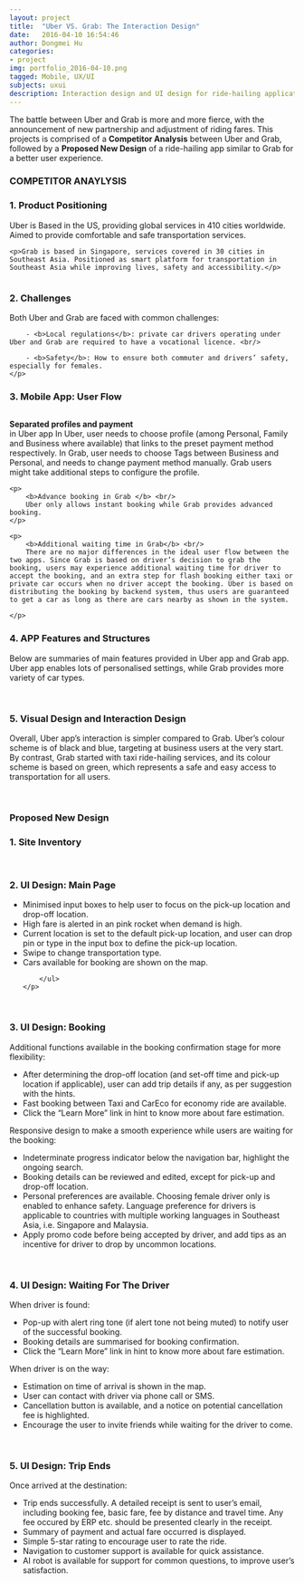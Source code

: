 ```yaml
---
layout: project
title:  "Uber VS. Grab: The Interaction Design"
date:   2016-04-10 16:54:46
author: Dongmei Hu
categories:
- project
img: portfolio_2016-04-10.png
tagged: Mobile, UX/UI
subjects: uxui
description: Interaction design and UI design for ride-hailing application on mobile platform
---
```


The battle between Uber and Grab is more and more fierce, with the announcement of new partnership and adjustment of riding fares. This projects is comprised of a <b>Competitor Analysis</b> between Uber and Grab, followed by a <b>Proposed New Design</b> of a ride-hailing app similar to Grab for a better user experience. 

<div class = "heading-block">
	<h3> COMPETITOR ANAYLYSIS</h3>
</div>

<h3> 1. Product Positioning </h3>

<div class="topmargin-sm bottommargin">
	<p>Uber is Based in the US, providing global services in 410 cities worldwide. Aimed to provide comfortable and safe transportation services. </p>

	<p>Grab is based in Singapore, services covered in 30 cities in Southeast Asia. Positioned as smart platform for transportation in Southeast Asia while improving lives, safety and accessibility.</p>
</div>

<img class="center-img topmargin bottommargin-lg" src="{{ site.baseurl }}/assets/img/project/2016-04-10/app-products.png" alt="" title="">

<h3> 2. Challenges </h3>

<div class="topmargin-sm bottommargin">
	<p>
		Both Uber and Grab are faced with common challenges: <br/>

		- <b>Local regulations</b>: private car drivers operating under Uber and Grab are required to have a vocational licence. <br/>

		- <b>Safety</b>: How to ensure both commuter and drivers’ safety, especially for females. 
	</p>
</div>

<h3> 3. Mobile App: User Flow </h3>

<img class="center-img topmargin bottommargin-lg" src="{{ site.baseurl }}/assets/img/project/2016-04-10/user-flow.jpg" alt="" title="">

<div class="topmargin-sm bottommargin">
	<p>
		<b>Separated profiles and payment</b> <br/>
		in Uber app In Uber, user needs to choose profile (among Personal, Family and Business where available) that links to the preset payment method respectively. In Grab, user needs to choose Tags between Business and Personal, and needs to change payment method manually.  Grab users might take additional steps to configure the profile.
	</p>

	<p>
		<b>Advance booking in Grab </b> <br/>
		Uber only allows instant booking while Grab provides advanced booking.
	</p>

	<p>
		<b>Additional waiting time in Grab</b> <br/>
		There are no major differences in the ideal user flow between the two apps. Since Grab is based on driver’s decision to grab the booking, users may experience additional waiting time for driver to accept the booking, and an extra step for flash booking either taxi or private car occurs when no driver accept the booking. Uber is based on distributing the booking by backend system, thus users are guaranteed to get a car as long as there are cars nearby as shown in the system.

	</p>
</div>

<h3> 4. APP Features and Structures</h3>

<div class="topmargin-sm bottommargin">
	<p>
		Below are summaries of main features provided in Uber app and Grab app. Uber app enables lots of personalised settings, while Grab provides more variety of car types.
	</p>
</div>


<img class="center-img topmargin bottommargin-lg" src="{{ site.baseurl }}/assets/img/project/2016-04-10/feature-uber.jpg" alt="" title="">

<img class="center-img topmargin bottommargin-lg" src="{{ site.baseurl }}/assets/img/project/2016-04-10/feature-grab.jpg" alt="" title="">

<h3> 5. Visual Design and Interaction Design</h3>

<div class="topmargin-sm bottommargin">
	<p>
		Overall, Uber app’s interaction is simpler compared to Grab. Uber’s colour scheme is of black and blue, targeting at business users at the very start. By contrast, Grab started with taxi ride-hailing services, and its colour scheme is based on green, which represents a safe and easy access to transportation for all users. 
	</p>
</div>

<img class="center-img topmargin bottommargin-lg" src="{{ site.baseurl }}/assets/img/project/2016-04-10/ui-uber.jpg" alt="" title="">

<img class="center-img topmargin bottommargin-lg" src="{{ site.baseurl }}/assets/img/project/2016-04-10/ui-grab.jpg" alt="" title="">

<div class = "heading-block">
	<h3> Proposed New Design</h3>
</div>


<h3> 1. Site Inventory</h3>

<div class="row bottommargin">
	<div class="img_row">
		<img class="col-xs-12 col-sm-6 col-md-6" src="{{ site.baseurl }}/assets/img/project/2016-04-10/inventory-color.jpg" alt="" title=""/>
		<img class="col-xs-12 col-sm-6 col-md-6" src="{{ site.baseurl }}/assets/img/project/2016-04-10/inventory-font.jpg" alt="" title=""/>
	</div>
</div>

<h3> 2. UI Design: Main Page</h3>

<div class="topmargin-sm bottommargin">
	<p>
		<ul class="a">
			<li>Minimised input boxes to help user to focus on the pick-up location and drop-off location.</li>
			<li>High fare is alerted in an pink rocket when demand is high.</li>
			<li>Current location is set to the default pick-up location, and user can drop pin or type in the input box to define the pick-up location.</li>
			<li>Swipe to change transportation type.</li>
			<li>Cars available for booking are shown on the map.</li>

		</ul>
	</p>
</div>

<div class="row topmargin bottommargin">
	<div class="img_row">
		<img class="col-xs-12 col-sm-4 col-md-4" src="{{ site.baseurl }}/assets/img/project/2016-04-10/main-page.jpg" alt="" title=""/>
		<img class="col-xs-12 col-sm-4 col-md-4" src="{{ site.baseurl }}/assets/img/project/2016-04-10/main-page-surge.jpg" alt="" title=""/>
		<img class="col-xs-12 col-sm-4 col-md-4" src="{{ site.baseurl }}/assets/img/project/2016-04-10/menu.jpg" alt="" title=""/>
	</div>
</div>


<h3> 3. UI Design: Booking</h3>

<div class="topmargin-sm bottommargin">
	<p> Additional functions available in the booking confirmation stage for more flexibility:
		<ul class="a">
			<li>After determining the drop-off location (and set-off time and pick-up location if applicable), user can add trip details if any, as per suggestion with the hints.</li>
			<li>Fast booking between Taxi and CarEco for economy ride are available.</li>
			<li>Click the “Learn More” link in hint to know more about fare estimation. </li>
		</ul>
	</p>
</div>


<div class="topmargin-sm">
	<p> Responsive design to make a smooth experience while users are waiting for the booking:
		<ul class="a">
			<li>Indeterminate progress indicator below the navigation bar, highlight the ongoing search. </li>
			<li>Booking details can be reviewed and edited, except for pick-up and drop-off location.</li>
			<li>Personal preferences are available. Choosing female driver only is enabled to enhance safety. Language preference for drivers is applicable to countries with multiple working languages in Southeast Asia,  i.e. Singapore and Malaysia.</li>
			<li>Apply promo code before being accepted by driver, and add tips as an incentive for driver to drop by uncommon locations.</li>
		</ul>
	</p>
</div>


<div class="row topmargin bottommargin">
	<div class="img_row">
		<img class="col-xs-12 col-sm-4 col-md-4" src="{{ site.baseurl }}/assets/img/project/2016-04-10/booking-1.jpg" alt="" title=""/>
		<img class="col-xs-12 col-sm-4 col-md-4" src="{{ site.baseurl }}/assets/img/project/2016-04-10/booking-2.jpg" alt="" title=""/>
		<img class="col-xs-12 col-sm-4 col-md-4" src="{{ site.baseurl }}/assets/img/project/2016-04-10/booking-3.jpg" alt="" title=""/>
	</div>
</div>

<h3> 4. UI Design: Waiting For The Driver</h3>

<div class="topmargin-sm">
	<p> When driver is found:
		<ul class="a">
			<li>Pop-up with alert ring tone (if alert tone not being muted) to notify user of the successful booking. </li>
			<li>Booking details are summarised for booking confirmation.</li>
			<li>Click the “Learn More” link in hint to know more about fare estimation. </li>
		</ul>
	</p>
</div>

<div class="topmargin-sm">
	<p> When driver is on the way:
		<ul class="a">
			<li>Estimation on time of arrival is shown in the map. </li>
			<li>User can contact with driver via phone call or SMS. </li>
			<li>Cancellation button is available, and a notice on potential cancellation fee is highlighted. </li>
			<li>Encourage the user to invite friends while waiting for the driver to come.</li>
		</ul>
	</p>
</div>

<div class="row topmargin bottommargin">
	<div class="img_row">
		<img class="col-xs-12 col-sm-4 col-md-4" src="{{ site.baseurl }}/assets/img/project/2016-04-10/waiting-1.jpg" alt="" title=""/>
		<img class="col-xs-12 col-sm-4 col-md-4" src="{{ site.baseurl }}/assets/img/project/2016-04-10/waiting-2.jpg" alt="" title=""/>
		<img class="col-xs-12 col-sm-4 col-md-4" src="{{ site.baseurl }}/assets/img/project/2016-04-10/waiting-3.jpg" alt="" title=""/>
	</div>
</div>

<h3> 5. UI Design: Trip Ends</h3>

<div class="topmargin-sm">
	<p> Once arrived at the destination:
		<ul class="a">
			<li>Trip ends successfully. A detailed receipt is sent to user’s email, including booking fee, basic fare, fee by distance and travel time. Any fee occured by ERP etc. should be presented clearly in the receipt.</li>
			<li>Summary of payment and actual fare occurred is displayed.</li>
			<li>Simple 5-star rating to encourage user to rate the ride.</li>
			<li>Navigation to customer support is available for quick assistance.</li>
			<li>AI robot is available for support for common questions, to improve user’s satisfaction.</li>
		</ul>
	</p>
</div>



<div class="row topmargin bottommargin">
	<div class="img_row bottommargin">
		<img class="col-xs-12 col-sm-4 col-md-4  col-sm-offset-4 col-md-offset-4" src="{{ site.baseurl }}/assets/img/project/2016-04-10/end.jpg" alt="" title=""/>
	</div>
</div>